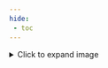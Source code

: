 ```yaml
---
hide:
 - toc
---
```

<details>
  <summary>Click to expand image</summary>
  <img src="/images/ag-grid.png" alt="Output image" style="max-width: 100%; height: auto;" />
</details>